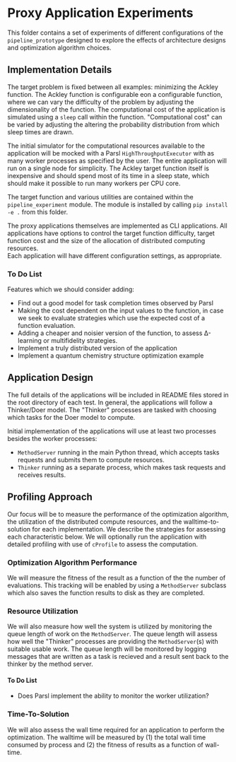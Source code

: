 # Proxy Application Experiments

This folder contains a set of experiments of different configurations of the `pipeline_prototype`
designed to explore the effects of architecture designs and optimization algorithm choices.

## Implementation Details

The target problem is fixed between all examples: minimizing the Ackley function.
The Ackley function is configurable eon a configurable function, where we can 
vary the difficulty of the problem by adjusting the dimensionality of the function.
The computational cost of the application is simulated using a `sleep` call within
the function.
"Computational cost" can be varied by adjusting the altering the probability
distribution from which sleep times are drawn.

The initial simulator for the computational resources available to the application will be 
mocked with a Parsl `HighThroughputExecutor` with as many worker processes as specified by the user.
The entire application will run on a single node for simplicity. 
The Ackley target function itself is inexpensive and should spend most of its time 
in a sleep state, which should make it possible to run many workers per CPU core. 

The target function and various utilities are contained within the `pipeline_experiment` module.
The module is installed by calling `pip install -e .` from this folder.

The proxy applications themselves are implemented as CLI applications.
All applications have options to control the target function difficulty, target function
cost and the size of the allocation of distributed computing resources.   
Each application will have different configuration settings, as appropriate.

### To Do List

Features which we should consider adding:

- Find out a good model for task completion times observed by Parsl
- Making the cost dependent on the input values 
  to the function, in case we seek to evaluate strategies which use
  the expected cost of a function evaluation.
- Adding a cheaper and noisier version of the function, 
  to assess &Delta;-learning or multifidelity strategies.
- Implement a truly distributed version of the application
- Implement a quantum chemistry structure optimization example

## Application Design

The full details of the applications will be included in README files 
stored in the root directory of each test.
In general, the applications will follow a Thinker/Doer model.
The "Thinker" processes are tasked with choosing which tasks for the Doer model 
to compute.  

Initial implementation of the applications will use at least two processes besides the
worker processes:

- `MethodServer` running in the main Python thread, which accepts
tasks requests and submits them to compute resources.
- `Thinker` running as a separate process, which makes task requests 
and receives results.

## Profiling Approach

Our focus will be to measure the performance of the optimization algorithm,  
the utilization of the distributed compute resources, and the walltime-to-solution
for each implementation.
We describe the strategies for assessing each characteristic below.
We will optionally run the application with detailed profiling with
use of `cProfile` to assess the computation.

### Optimization Algorithm Performance

We will measure the fitness of the result as a function of the the number of 
evaluations. 
This tracking will be enabled by using a `MethodServer` subclass which also saves
the function results to disk as they are completed.

### Resource Utilization

We will also measure how well the system is utilized by monitoring the queue
length of work on the ``MethodServer``.
The queue length will assess how well the "Thinker" processes are 
providing the ``MethodServer``(s) with suitable usable work.
The queue length will be monitored by logging messages that are written
as a task is recieved and a result sent back to the thinker
by the method server.

#### To Do List

- Does Parsl implement the ability to monitor the worker utilization?

### Time-To-Solution

We will also assess the wall time required for an application to perform 
the optimization. 
The walltime will be measured by (1) the total wall time consumed
by process and (2) the fitness of results as a function of wall-time.